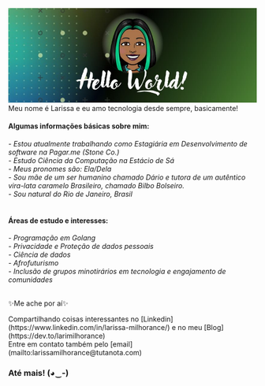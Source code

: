 <img src="https://github.com/larissamilhorance/larissamilhorance/blob/main/Capa_gh.jpg">

<br>
Meu nome é Larissa e eu amo tecnologia desde sempre, basicamente!
<br>

<h4>Algumas informações básicas sobre mim: </h4>
<i>- Estou atualmente trabalhando como Estagiária em Desenvolvimento de software na Pagar.me (Stone Co.)
<br>
- Estudo Ciência da Computação na Estácio de Sá
<br>
- Meus pronomes são: Ela/Dela
<br>
- Sou mãe de um ser humanino chamado Dário e tutora de um autêntico vira-lata caramelo Brasileiro, chamado Bilbo Bolseiro.
<br>
- Sou natural do Rio de Janeiro, Brasil
</i>
<br>
<br>
<h4> Áreas de estudo e interesses:</h4>
<i>- Programação em Golang
 <br>
 - Privacidade e Proteção de dados pessoais
 <br>
 - Ciência de dados
 <br>
 - Afrofuturismo
 <br>
 - Inclusão de grupos minotirários em tecnologia e engajamento de comunidades
 </i>
<br>
<br>
<p>✨Me ache por aí✨</p>
Compartilhando coisas interessantes no [Linkedin](https://www.linkedin.com/in/larissa-milhorance/) e no meu [Blog](https://dev.to/larimilhorance)
<br>
Entre em contato também pelo [email](mailto:larissamilhorance@tutanota.com)
<br>

<h3>Até mais! (◕‿-)</h3>
